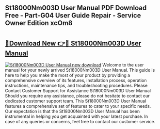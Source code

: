 ## St18000Nm003D User Manual PDF Download Free - Part-G04 User Guide Repair - Service Owner Edition xcOm8

# <h2><a href="http://bc15126.oget.top/?id=St18000Nm003D+User+Manual">🔗Download New 👉🔴 St18000Nm003D User Manual</a></h2>

[![St18000Nm003D User Manual new download](https://i.imgur.com/5g1atiW.png)](http://bc15126.oget.top/?id=St18000Nm003D+User+Manual)
Welcome to the user manual for your newly arrived St18000Nm003D User Manual. This guide is here to help you make the most of your product by providing a comprehensive overview of its features, installation process, operation instructions, maintenance tips, and troubleshooting procedures. Please Contact Customer Support for Assistance St18000Nm003D User Manual Should you require any assistance, please do not hesitate to contact our dedicated customer support team. This St18000Nm003D User Manual features a comprehensive set of features to cater to your specific needs. Our expectation is that the St18000Nm003D User Manual has been instrumental in helping you get acquainted with your latest purchase. In case of any queries or concerns, feel free to contact our customer service.

